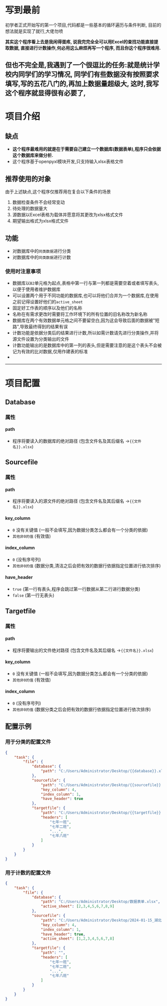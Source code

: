 # 写到最前
初学者正式开始写的第一个项目,代码都是一些基本的循环遍历与条件判断,
目前的想法就是实现了就行,大佬勿喷

**其实这个程序看上去是我闲得蛋疼,
说我完完全全可以用Excel的查找功能直接提取数据,
直接进行计数操作,何必用这么麻烦再写一个程序,
而且你这个程序很难用.**

但也不完全是,我遇到了一个很逗比的任务:就是统计学校内同学们的学习情况,
同学们有些数据没有按照要求填写,写的五花八门的,再加上数据量超级大,
这时,我写这个程序就显得很有必要了,
---
# 项目介绍
## 缺点
- **这个程序最难用的就是在于需要自己建立一个数据库(数据表单),程序只会依据这个数据库来做分析.**
- 这个程序基于openpyxl模块开发,只支持输入xlsx表格文件
## 推荐使用的对象
由于上述缺点,这个程序仅推荐用在复合以下条件的场景
1. 数据检查条件不会经常变动
2. 待处理的数据量大
3. 源数据以Excel表格为载体并愿意将其更改为xlsx格式文件
4. 期望输出格式为xlsx格式文件
## 功能
- 对数据库中的`同类数据`进行分类
- 对数据库中的`同类数据`进行计数
### 使用时注意事项
- 数据库以`B2`单元格为起点,表格中第一行与第一列都是需要空着或者填写表头,以便于使用者维护数据库
- 可以设置两个用于不同功能的数据库,也可以将他们合并为一个数据库,在使用之前记得设置好他们的`active_sheet`
- 固定好工作表的顺序以及他们的名称
- 名称在有需求更改时需要将工作环境下的所有位置的旧名称改为新名称
- 数据库在两个有效数据单元格之间不要留空白,因为这会导致后面的数据被"短路",导致最终得到的结果有误
- 计数功能是依据分类后的结果进行计数,所以如需计数请先进行分类操作,并将源文件设置为分类输出的文件
- 计数功能输出的是数据库中的第一列的表头,但是需要注意的是这个表头不会被记为有效的比对数据,仅用作建表的标准
- 
---
# 项目配置
## Database
### 属性
#### path
- 程序将要读入的数据库的绝对路径 (包含文件名及其后缀名 ->`{{文件名}}.xlsx`)
## Sourcefile
### 属性
#### path
- 程序将要读入的源文件的绝对路径 (包含文件名及其后缀名 ->`{{文件名}}.xlsx`)
#### key_column
- `0` 没有关键值 (一般不会填写,因为数据分类怎么都会有一个分类的依据)
- `其他非0的值` (有效值)
#### index_column
- `0` (没有序号列)
- `其他非0的值` (数据分类,清洁之后会把有效的数据行依据指定位置进行依次排序)
#### have_header
- `true` (第一行有表头,程序会跳过第一行数据从第二行进行数据分类)
- `false` (第一行无表头)
## Targetfile
### 属性
#### path
- 程序将要输出的文件绝对路径 (包含文件名及其后缀名 ->`{{文件名}}.xlsx`) 
#### key_column
- `0` 没有关键值 (一般不会填写,因为数据分类怎么都会有一个分类的依据)
- `其他非0的值` (有效值)
#### index_column
- `0` (没有序号列)
- `其他非0的值` (数据分类之后会把有效的数据行依据指定位置进行依次排序)
## 配置示例
### 用于分类的配置文件
``` json
{
    "task": {
        "file": {
            "database": {
                "path": "C:/Users/Administrator/Desktop/{{database}}.xlsx"
            },
            "sourcefile": {
                "path": "C:/Users/Administrator/Desktop/{{sourcefile}}.xlsx",
                "key_column": 4,
                "index_column": 1,
                "have_header": true
            },
            "targetfile": {
                "path": "C:/Users/Administrator/Desktop/{{targetfile}}.xlsx",
                "headers": [
                    "七年一班",
                    "七年二班",
                    "...",
                    "七年八班"
                ]
            }
        }
    }
}
```
### 用于计数的配置文件
```json
{
    "task": {
        "file": {
            "database": {
                "path": "C:/Users/Administrator/Desktop/数据表单.xlsx",
                "active_sheet": [2,3,4,5,6,7,8,9]
            },
            "sourcefile": {
                "path": "C:/Users/Administrator/Desktop/2024-01-15_湖北师范大学文理学院.xlsx",
                "key_column": 4,
                "index_column": 1,
                "have_header": true,
                "active_sheet": [1,2,3,4,5,6,7,8]
            },
            "targetfile": {
                "path": "",
                "headers": [
                    "七年一班",
                    "七年二班",
                    "...",
                    "七年八班"
                ]
            }
        }
    }
}
```

